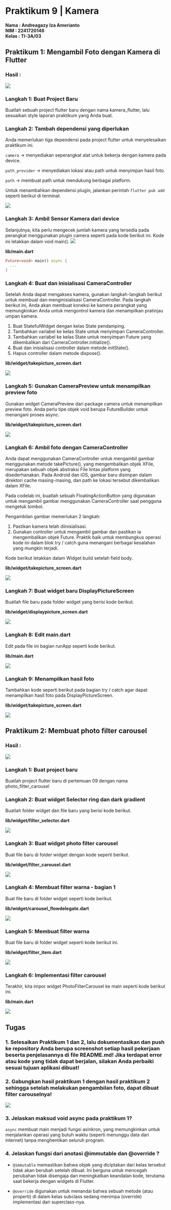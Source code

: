 # Praktikum 9 | Kamera
**Nama : Andreagazy Iza Amerianto** <br>
**NIM : 2241720146** <br>
**Kelas : TI-3A/03** <br>

## Praktikum 1: Mengambil Foto dengan Kamera di Flutter

### Hasil : 
<img src="asset/img/Hasil P1.gif">

### Langkah 1: Buat Project Baru
Buatlah sebuah project flutter baru dengan nama kamera_flutter, lalu sesuaikan style laporan praktikum yang Anda buat.


### Langkah 2: Tambah dependensi yang diperlukan
Anda memerlukan tiga dependensi pada project flutter untuk menyelesaikan praktikum ini.

`camera` → menyediakan seperangkat alat untuk bekerja dengan kamera pada device.

`path_provider` → menyediakan lokasi atau path untuk menyimpan hasil foto.

`path` → membuat path untuk mendukung berbagai platform.

Untuk menambahkan dependensi plugin, jalankan perintah `flutter pub add` seperti berikut di terminal:

<img src="asset/img/P1-Langkah2.png">

### Langkah 3: Ambil Sensor Kamera dari device

Selanjutnya, kita perlu mengecek jumlah kamera yang tersedia pada perangkat menggunakan plugin camera seperti pada kode berikut ini. Kode ini letakkan dalam void main().
<img src="asset/img/P1-Langkah3 .png">

**lib/main.dart**
```dart
Future<void> main() async {
  ...
}
```

### Langkah 4: Buat dan inisialisasi CameraController

Setelah Anda dapat mengakses kamera, gunakan langkah-langkah berikut untuk membuat dan menginisialisasi CameraController. Pada langkah berikut ini, Anda akan membuat koneksi ke kamera perangkat yang memungkinkan Anda untuk mengontrol kamera dan menampilkan pratinjau umpan kamera.

1. Buat StatefulWidget dengan kelas State pendamping.
2. Tambahkan variabel ke kelas State untuk menyimpan CameraController.
3. Tambahkan variabel ke kelas State untuk menyimpan Future yang dikembalikan dari CameraController.initialize().
4. Buat dan inisialisasi controller dalam metode initState().
5. Hapus controller dalam metode dispose().

**lib/widget/takepicture_screen.dart**

<img src="asset/img/P1-Langkah4.png">


### Langkah 5: Gunakan CameraPreview untuk menampilkan preview foto
Gunakan widget CameraPreview dari package camera untuk menampilkan preview foto. Anda perlu tipe objek void berupa FutureBuilder untuk menangani proses async.

**lib/widget/takepicture_screen.dart**

<img src="asset/img/P1-Langkah5.png">

### Langkah 6: Ambil foto dengan CameraController
Anda dapat menggunakan CameraController untuk mengambil gambar menggunakan metode takePicture(), yang mengembalikan objek XFile, merupakan sebuah objek abstraksi File lintas platform yang disederhanakan. Pada Android dan iOS, gambar baru disimpan dalam direktori cache masing-masing, dan path ke lokasi tersebut dikembalikan dalam XFile.

Pada codelab ini, buatlah sebuah FloatingActionButton yang digunakan untuk mengambil gambar menggunakan CameraController saat pengguna mengetuk tombol.

Pengambilan gambar memerlukan 2 langkah:

1. Pastikan kamera telah diinisialisasi.
2. Gunakan controller untuk mengambil gambar dan pastikan ia mengembalikan objek Future.
Praktik baik untuk membungkus operasi kode ini dalam blok try / catch guna menangani berbagai kesalahan yang mungkin terjadi.

Kode berikut letakkan dalam Widget build setelah field body.

**lib/widget/takepicture_screen.dart**

<img src="asset/img/P1-Langkah6.png">

### Langkah 7: Buat widget baru DisplayPictureScreen
Buatlah file baru pada folder widget yang berisi kode berikut.

**lib/widget/displaypicture_screen.dart**

<img src="asset/img/P1-Langkah7.png">


### Langkah 8: Edit main.dart
Edit pada file ini bagian runApp seperti kode berikut.

**lib/main.dart**

<img src="asset/img/P1-Langkah8.png">

### Langkah 9: Menampilkan hasil foto
Tambahkan kode seperti berikut pada bagian try / catch agar dapat menampilkan hasil foto pada DisplayPictureScreen.

**lib/widget/takepicture_screen.dart**

<img src="asset/img/P1-Langkah9.png">


## Praktikum 2: Membuat photo filter carousel

### Hasil : 
<img src="asset/img/Hasil P2.png">

### Langkah 1: Buat project baru
Buatlah project flutter baru di pertemuan 09 dengan nama photo_filter_carousel

### Langkah 2: Buat widget Selector ring dan dark gradient
Buatlah folder widget dan file baru yang berisi kode berikut.

**lib/widget/filter_selector.dart**

<img src="asset/img/P2-Langkah2.png">

### Langkah 3: Buat widget photo filter carousel
Buat file baru di folder widget dengan kode seperti berikut.

**lib/widget/filter_carousel.dart**

<img src="asset/img/P2-Langkah3.png">

### Langkah 4: Membuat filter warna - bagian 1
Buat file baru di folder widget seperti kode berikut.

**lib/widget/carousel_flowdelegate.dart**

<img src="asset/img/P2-Langkah4.png">

### Langkah 5: Membuat filter warna
Buat file baru di folder widget seperti kode berikut ini.

**lib/widget/filter_item.dart**

<img src="asset/img/P2-Langkah5.png">

### Langkah 6: Implementasi filter carousel
Terakhir, kita impor widget PhotoFilterCarousel ke main seperti kode berikut ini.

**lib/main.dart**

<img src="asset/img/P2-Langkah6.png">

## Tugas 

### 1. Selesaikan Praktikum 1 dan 2, lalu dokumentasikan dan push ke repository Anda berupa screenshot setiap hasil pekerjaan beserta penjelasannya di file README.md! Jika terdapat error atau kode yang tidak dapat berjalan, silakan Anda perbaiki sesuai tujuan aplikasi dibuat!

### 2. Gabungkan hasil praktikum 1 dengan hasil praktikum 2 sehingga setelah melakukan pengambilan foto, dapat dibuat filter carouselnya!

<img src="asset/img/TugasNo2.gif">


### 3. Jelaskan maksud void async pada praktikum 1?
`async` membuat main menjadi fungsi asinkron, yang memungkinkan untuk menjalankan operasi yang butuh waktu (seperti menunggu data dari internet) tanpa menghentikan seluruh program.

### 4. Jelaskan fungsi dari anotasi @immutable dan @override ?

- `@immutable` memastikan bahwa objek yang diciptakan dari kelas tersebut tidak akan berubah setelah dibuat. Ini berguna untuk mencegah perubahan tidak disengaja dan meningkatkan keandalan kode, terutama saat bekerja dengan widgets di Flutter.

- `@override` digunakan untuk menandai bahwa sebuah metode (atau properti) di dalam kelas subclass sedang menimpa (override) implementasi dari superclass-nya.